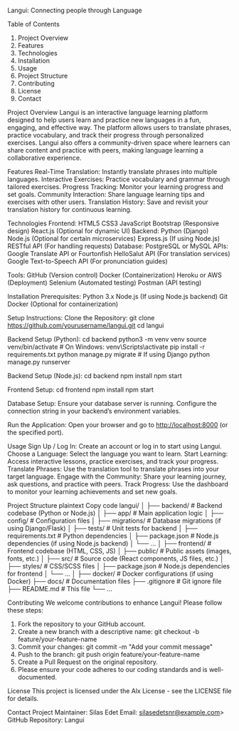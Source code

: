 Langui: Connecting people through Language

Table of Contents

1. Project Overview
2. Features
3. Technologies
4. Installation
5. Usage
6. Project Structure
7. Contributing
8. License
9. Contact

Project Overview
Langui is an interactive language learning platform designed to help users learn and practice new languages in a fun, engaging, and effective way. The platform allows users to translate phrases, practice vocabulary, and track their progress through personalized exercises. Langui also offers a community-driven space where learners can share content and practice with peers, making language learning a collaborative experience.

Features
Real-Time Translation: Instantly translate phrases into multiple languages.
Interactive Exercises: Practice vocabulary and grammar through tailored exercises.
Progress Tracking: Monitor your learning progress and set goals.
Community Interaction: Share language learning tips and exercises with other users.
Translation History: Save and revisit your translation history for continuous learning.

Technologies
Frontend:
HTML5
CSS3
JavaScript
Bootstrap (Responsive design)
React.js (Optional for dynamic UI)
Backend:
Python (Django)
Node.js (Optional for certain microservices)
Express.js (If using Node.js)
RESTful API (For handling requests)
Database:
PostgreSQL or MySQL
APIs:
Google Translate API or Fourtonfish HelloSalut API (For translation services)
Google Text-to-Speech API (For pronunciation guides)

Tools:
GitHub (Version control)
Docker (Containerization)
Heroku or AWS (Deployment)
Selenium (Automated testing)
Postman (API testing)

Installation
Prerequisites:
Python 3.x
Node.js (If using Node.js backend)
Git
Docker (Optional for containerization)

Setup Instructions:
Clone the Repository:
git clone https://github.com/yourusername/langui.git
cd langui

Backend Setup (Python):
cd backend
python3 -m venv venv
source venv/bin/activate  # On Windows: venv\Scripts\activate
pip install -r requirements.txt
python manage.py migrate  # If using Django
python manage.py runserver

Backend Setup (Node.js):
cd backend
npm install
npm start

Frontend Setup:
cd frontend
npm install
npm start

Database Setup:
Ensure your database server is running.
Configure the connection string in your backend’s environment variables.

Run the Application:
Open your browser and go to <http://localhost:8000> (or the specified port).

Usage
Sign Up / Log In: Create an account or log in to start using Langui.
Choose a Language: Select the language you want to learn.
Start Learning: Access interactive lessons, practice exercises, and track your progress.
Translate Phrases: Use the translation tool to translate phrases into your target language.
Engage with the Community: Share your learning journey, ask questions, and practice with peers.
Track Progress: Use the dashboard to monitor your learning achievements and set new goals.

Project Structure
plaintext
Copy code
langui/
│
├── backend/               # Backend codebase (Python or Node.js)
│   ├── app/               # Main application logic
│   ├── config/            # Configuration files
│   ├── migrations/        # Database migrations (if using Django/Flask)
│   ├── tests/             # Unit tests for backend
│   ├── requirements.txt   # Python dependencies
│   ├── package.json       # Node.js dependencies (if using Node.js backend)
│   └── ...
│
├── frontend/              # Frontend codebase (HTML, CSS, JS)
│   ├── public/            # Public assets (images, fonts, etc.)
│   ├── src/               # Source code (React components, JS files, etc.)
│   ├── styles/            # CSS/SCSS files
│   ├── package.json       # Node.js dependencies for frontend
│   └── ...
│
├── docker/                # Docker configurations (if using Docker)
├── docs/                  # Documentation files
├── .gitignore             # Git ignore file
├── README.md              # This file
└── ...


Contributing
We welcome contributions to enhance Langui! Please follow these steps:
1. Fork the repository to your GitHub account.
2. Create a new branch with a descriptive name:
git checkout -b feature/your-feature-name
3. Commit your changes:
git commit -m "Add your commit message"
4. Push to the branch:
git push origin feature/your-feature-name
5. Create a Pull Request on the original repository.
6. Please ensure your code adheres to our coding standards and is well-documented.

License
This project is licensed under the Alx License - see the LICENSE file for details.

Contact
Project Maintainer: Silas Edet
Email: silasedetsnr@example.com>
GitHub Repository: Langui
